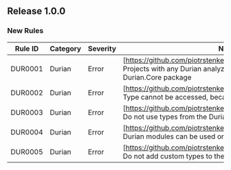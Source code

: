 ﻿## Release 1.0.0

### New Rules
Rule ID | Category | Severity | Notes
--------|----------|----------|-----------------------------------------
DUR0001 | Durian | Error | [https://github.com/piotrstenke/Durian/docs/Core/DUR0001.md] Projects with any Durian analyzer must reference the Durian.Core package
DUR0002 | Durian | Error | [https://github.com/piotrstenke/Durian/docs/Core/DUR0002.md] Type cannot be accessed, because its module is not imported
DUR0003 | Durian | Error | [https://github.com/piotrstenke/Durian/docs/Core/DUR0003.md] Do not use types from the Durian.Generator namespace
DUR0004 | Durian | Error | [https://github.com/piotrstenke/Durian/docs/Core/DUR0004.md] Durian modules can be used only in C#
DUR0005 | Durian | Error | [https://github.com/piotrstenke/Durian/docs/Core/DUR0005.md] Do not add custom types to the Durian.Generator namespace
